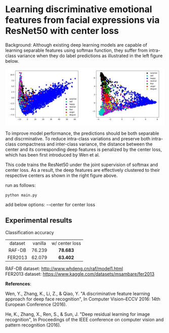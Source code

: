 
<h1>Learning discriminative emotional features from facial expressions via ResNet50 with center loss</h1>

Background: Although existing deep learning models are capable of learning separable features using softmax function, they suffer from intra-class variance when they do label predictions as illustrated in the left figure below.

![alt text](https://github.com/KangHyunWook/Learning-discriminative-emotional-features-from-facial-expressions-via-ResNet50-with-center-loss/blob/main/Screenshot%20from%202023-04-29%2009-51-51.png)

To improve model performance, the predictions should be both separable and discrminative. To reduce intra-class variations and preserve both intra-class compactness and inter-class variance, the distance between the center and its corresponding deep features is penalized by the center loss, which has been first introduced by Wen et al.

This code trains the ResNet50 under the joint supervision of softmax and center loss. As a result, the deep features are effectively clustered to their respective centers as shown in the right figure above.

run as follows:
```
python main.py
```
add below options:
--center for center loss


<h2>Experimental results</h2>
Classification accuracy

<table>
  <tr align='center'><td>dataset</td><td>vanilla</td><td>w/ center loss</td></tr>
  <tr align='center'><td>RAF-DB</td><td>76.239</td><td><b>78.683</b></td></tr>
  <tr align='center'><td>FER2013</td><td>62.079</td><td><b>63.402</b></td></tr>  
</table>

RAF-DB dataset: http://www.whdeng.cn/raf/model1.html <br />
FER2013 dataset: https://www.kaggle.com/datasets/msambare/fer2013

<b>References</b>:

Wen, Y., Zhang, K., Li, Z., & Qiao, Y. "A discriminative feature learning approach for deep face recognition", In Computer Vision–ECCV 2016: 14th European Conference (2016).

He, K., Zhang, X., Ren, S., & Sun, J. "Deep residual learning for image recognition", In Proceedings of the IEEE conference on computer vision and pattern recognition (2016).
